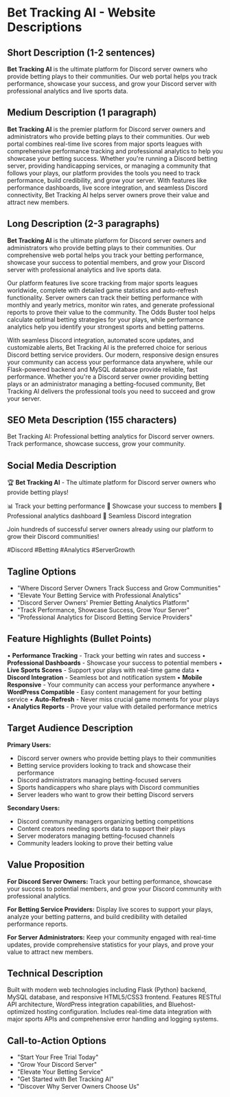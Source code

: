 # Bet Tracking AI - Website Descriptions

## Short Description (1-2 sentences)
**Bet Tracking AI** is the ultimate platform for Discord server owners who provide betting plays to their communities. Our web portal helps you track performance, showcase your success, and grow your Discord server with professional analytics and live sports data.

## Medium Description (1 paragraph)
**Bet Tracking AI** is the premier platform for Discord server owners and administrators who provide betting plays to their communities. Our web portal combines real-time live scores from major sports leagues with comprehensive performance tracking and professional analytics to help you showcase your betting success. Whether you're running a Discord betting server, providing handicapping services, or managing a community that follows your plays, our platform provides the tools you need to track performance, build credibility, and grow your server. With features like performance dashboards, live score integration, and seamless Discord connectivity, Bet Tracking AI helps server owners prove their value and attract new members.

## Long Description (2-3 paragraphs)
**Bet Tracking AI** is the ultimate platform for Discord server owners and administrators who provide betting plays to their communities. Our comprehensive web portal helps you track your betting performance, showcase your success to potential members, and grow your Discord server with professional analytics and live sports data.

Our platform features live score tracking from major sports leagues worldwide, complete with detailed game statistics and auto-refresh functionality. Server owners can track their betting performance with monthly and yearly metrics, monitor win rates, and generate professional reports to prove their value to the community. The Odds Buster tool helps calculate optimal betting strategies for your plays, while performance analytics help you identify your strongest sports and betting patterns.

With seamless Discord integration, automated score updates, and customizable alerts, Bet Tracking AI is the preferred choice for serious Discord betting service providers. Our modern, responsive design ensures your community can access your performance data anywhere, while our Flask-powered backend and MySQL database provide reliable, fast performance. Whether you're a Discord server owner providing betting plays or an administrator managing a betting-focused community, Bet Tracking AI delivers the professional tools you need to succeed and grow your server.

## SEO Meta Description (155 characters)
Bet Tracking AI: Professional betting analytics for Discord server owners. Track performance, showcase success, grow your community.

## Social Media Description
🏆 **Bet Tracking AI** - The ultimate platform for Discord server owners who provide betting plays!

📊 Track your betting performance
👥 Showcase your success to members
🎯 Professional analytics dashboard
🤖 Seamless Discord integration

Join hundreds of successful server owners already using our platform to grow their Discord communities! 

#Discord #Betting #Analytics #ServerGrowth

## Tagline Options
- "Where Discord Server Owners Track Success and Grow Communities"
- "Elevate Your Betting Service with Professional Analytics"
- "Discord Server Owners' Premier Betting Analytics Platform"
- "Track Performance, Showcase Success, Grow Your Server"
- "Professional Analytics for Discord Betting Service Providers"

## Feature Highlights (Bullet Points)
• **Performance Tracking** - Track your betting win rates and success
• **Professional Dashboards** - Showcase your success to potential members
• **Live Sports Scores** - Support your plays with real-time game data
• **Discord Integration** - Seamless bot and notification system
• **Mobile Responsive** - Your community can access your performance anywhere
• **WordPress Compatible** - Easy content management for your betting service
• **Auto-Refresh** - Never miss crucial game moments for your plays
• **Analytics Reports** - Prove your value with detailed performance metrics

## Target Audience Description
**Primary Users:**
- Discord server owners who provide betting plays to their communities
- Betting service providers looking to track and showcase their performance
- Discord administrators managing betting-focused servers
- Sports handicappers who share plays with Discord communities
- Server leaders who want to grow their betting Discord servers

**Secondary Users:**
- Discord community managers organizing betting competitions
- Content creators needing sports data to support their plays
- Server moderators managing betting-focused channels
- Community leaders looking to prove their betting value

## Value Proposition
**For Discord Server Owners:** Track your betting performance, showcase your success to potential members, and grow your Discord community with professional analytics.

**For Betting Service Providers:** Display live scores to support your plays, analyze your betting patterns, and build credibility with detailed performance reports.

**For Server Administrators:** Keep your community engaged with real-time updates, provide comprehensive statistics for your plays, and prove your value to attract new members.

## Technical Description
Built with modern web technologies including Flask (Python) backend, MySQL database, and responsive HTML5/CSS3 frontend. Features RESTful API architecture, WordPress integration capabilities, and Bluehost-optimized hosting configuration. Includes real-time data integration with major sports APIs and comprehensive error handling and logging systems.

## Call-to-Action Options
- "Start Your Free Trial Today"
- "Grow Your Discord Server"
- "Elevate Your Betting Service"
- "Get Started with Bet Tracking AI"
- "Discover Why Server Owners Choose Us" 